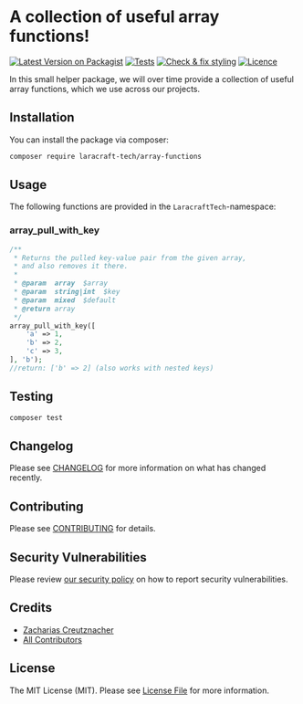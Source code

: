 # A collection of useful array functions!

[![Latest Version on Packagist](https://img.shields.io/packagist/v/laracraft-tech/array-functions.svg?style=flat-square)](https://packagist.org/packages/laracraft-tech/array-functions)
[![Tests](https://github.com/laracraft-tech/array-functions/actions/workflows/run-tests.yml/badge.svg?branch=main)](https://github.com/laracraft-tech/array-functions/actions/workflows/run-tests.yml)
[![Check & fix styling](https://github.com/laracraft-tech/array-functions/workflows/fix-php-code-style-issues.yml/badge.svg?branch=main)](https://github.com/laracraft-tech/array-functions/actions/workflows/fix-php-code-style-issues.yml)
[![Licence](https://img.shields.io/packagist/l/laracraft-tech/array-functions.svg?style=flat-square)](https://packagist.org/packages/laracraft-tech/array-functions)
<!--[![Total Downloads](https://img.shields.io/packagist/dt/laracraft-tech/array-functions.svg?style=flat-square)](https://packagist.org/packages/laracraft-tech/array-functions)-->

In this small helper package, we will over time provide a collection of useful array functions,
which we use across our projects. 

## Installation

You can install the package via composer:

```bash
composer require laracraft-tech/array-functions
```

## Usage

The following functions are provided in the `LaracraftTech`-namespace:

### array_pull_with_key

```php
/**
 * Returns the pulled key-value pair from the given array,
 * and also removes it there.
 *
 * @param  array  $array
 * @param  string|int  $key
 * @param  mixed  $default
 * @return array
 */
array_pull_with_key([
    'a' => 1,
    'b' => 2,
    'c' => 3,
], 'b');
//return: ['b' => 2] (also works with nested keys)
```

## Testing

```bash
composer test
```

## Changelog

Please see [CHANGELOG](CHANGELOG.md) for more information on what has changed recently.

## Contributing

Please see [CONTRIBUTING](https://github.com/laracraft-tech/.github/blob/main/CONTRIBUTING.md) for details.

## Security Vulnerabilities

Please review [our security policy](../../security/policy) on how to report security vulnerabilities.

## Credits

- [Zacharias Creutznacher](https://github.com/laracraft-tech)
- [All Contributors](../../contributors)

## License

The MIT License (MIT). Please see [License File](LICENSE.md) for more information.
